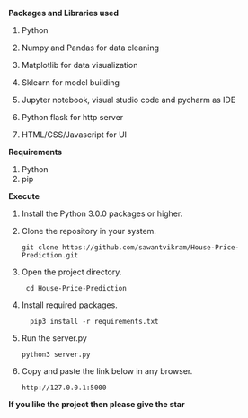 **Packages and Libraries used**
1. Python

2. Numpy and Pandas for data cleaning

3. Matplotlib for data visualization

4. Sklearn for model building

5. Jupyter notebook, visual studio code and pycharm as IDE

6. Python flask for http server

7. HTML/CSS/Javascript for UI

**Requirements**
  1. Python
  2. pip

**Execute**

1. Install the Python 3.0.0 packages or higher.
2. Clone the repository in your system.

       git clone https://github.com/sawantvikram/House-Price-Prediction.git

3. Open the project directory.
 
        cd House-Price-Prediction

4. Install required packages.
      
         pip3 install -r requirements.txt

5. Run the server.py

       python3 server.py
            

6. Copy and paste the link below in any browser.

       http://127.0.0.1:5000
       
**If you like the project then please give the star**
